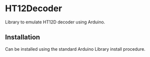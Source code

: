 # HT12Decoder
Library to emulate HT12D decoder using Arduino.

## Installation
Can be installed using the standard Arduino Library install procedure.